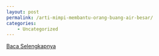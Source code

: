 ```yaml
---
layout: post
permalink: /arti-mimpi-membantu-orang-buang-air-besar/
categories:
    - Uncategorized
---
```


[Baca Selengkapnya](/07)